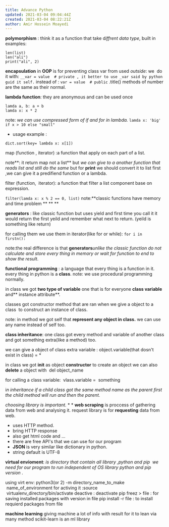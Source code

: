 ```yaml
---
title: Advance Python
updated: 2021-03-04 09:04:44Z
created: 2021-03-04 08:22:21Z
author: Amir Hossein Moayedi
---
```


**polymorphism** : think it as a function that take d*iffrent data type*, built in examples:

```
len(list)
len("ali")
print("ali", 2)
```

**encapsulation** in **OOP** is for preventing class var from used *outside*:
we  do it with:
`__var = value  # private , it better to use _var said by python guid it self.`
instead of :
`var = value  # public`
.title() methods of number are the same as their normal.

**lambda function**: they are anonymous and can be used once

```
lamda a, b: a + b
lamda x: x * 2
```

note: *we can use compressed form of if and for in lambda.*
`lamda x: 'big' if x > 10 else "small"`

- usage example :

`dict.sort(key= lambda x: x[1])`

map (function , iterator) :a function that apply on each part of a list.

note**: it return map not a list** but *we can give to a another function that reads list and still do the same* but for **print** we should convert it to list first ,we can give it a predifiend function or a lambda.

filter (function,  iterator): a function that filter a list component base on expression.

`filter(lamda x: x % 2 == 0, list)`
note:**classic functions have memory and time problem **
**
**

**generators** : like classic function but uses yield and first time you call it it would return the first yeild and remember what next to return. (yeild is something like return)

for calling them we use them in iterator(like for or while):
`for i in firstn():`

note:the real difference is that **generators***unlike the classic function do not calculate and store every thing in memory or wait for function to end to show the result*.

**functional programming** : a language that every thing is a function in it.
every thing in python is a **class**.
note: we use procedural programming normally.

in class we got **two type of variable** one that is for everyone **class variable** and** instance attribute**.

classes got constructor method that are ran when we give a object to a class  to construct an instance of class.

note: in method we got self that **represent any object in class.** we can use any name instead of self too.

**class inheritance**: one class got every method and variable of another class and got something extra(like a method) too.

we can give a object of class extra variable : object.variable(that dosn't exist in class) = *

in class we got __init__ as object **constructor** to create an object we can also **delete** a object with  del object_name

for calling a class variable:  vlass.variable =  something

i*n inheritance if a child class got the same method name as the parent first the child method will run and then the parent.*

*choosing library is important.*
*
*
**web scraping** is proccess of gathering data from web and analysing it.
request library is for **requesting** data from web.

- uses HTTP method.
- bring HTTP response
- also get html code and ...
- there are free API's that we can use for our program
- **JSON** is very similar like dictionary in python.
- string default is UTF-8

**virtual envioment**: *is directory that contain all library ,python and pip  we need for our program to run independent of OS library python and pip version* .

using virt env: python3(or 2) -m directory_name_to_make  name_of_environment
for activing it :source  virtualenv_directory/bin/activate
deactive : deactivate
pip freez > file : for saving installed packages with version in file
pip install -r file : to install requierd packages from file

**machine learning**
giving machine a lot of info with result for it to lean via many method
scikit-learn is an ml library